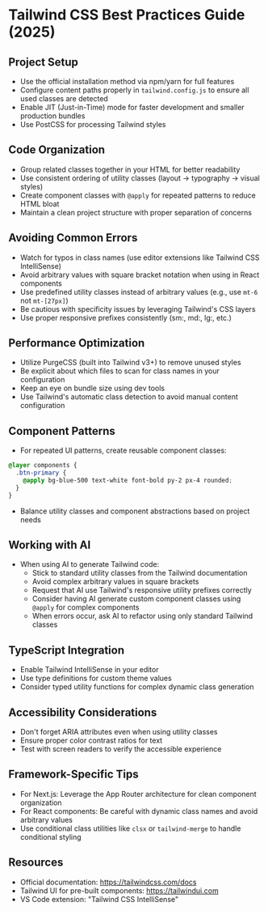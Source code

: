 # Tailwind CSS Best Practices Guide (2025)

## Project Setup
- Use the official installation method via npm/yarn for full features
- Configure content paths properly in `tailwind.config.js` to ensure all used classes are detected
- Enable JIT (Just-in-Time) mode for faster development and smaller production bundles
- Use PostCSS for processing Tailwind styles

## Code Organization
- Group related classes together in your HTML for better readability
- Use consistent ordering of utility classes (layout → typography → visual styles)
- Create component classes with `@apply` for repeated patterns to reduce HTML bloat
- Maintain a clean project structure with proper separation of concerns

## Avoiding Common Errors
- Watch for typos in class names (use editor extensions like Tailwind CSS IntelliSense)
- Avoid arbitrary values with square bracket notation when using in React components
- Use predefined utility classes instead of arbitrary values (e.g., use `mt-6` not `mt-[27px]`)
- Be cautious with specificity issues by leveraging Tailwind's CSS layers
- Use proper responsive prefixes consistently (sm:, md:, lg:, etc.)

## Performance Optimization
- Utilize PurgeCSS (built into Tailwind v3+) to remove unused styles
- Be explicit about which files to scan for class names in your configuration
- Keep an eye on bundle size using dev tools
- Use Tailwind's automatic class detection to avoid manual content configuration

## Component Patterns
- For repeated UI patterns, create reusable component classes:
```css
@layer components {
  .btn-primary {
    @apply bg-blue-500 text-white font-bold py-2 px-4 rounded;
  }
}
```
- Balance utility classes and component abstractions based on project needs

## Working with AI
- When using AI to generate Tailwind code:
  - Stick to standard utility classes from the Tailwind documentation
  - Avoid complex arbitrary values in square brackets
  - Request that AI use Tailwind's responsive utility prefixes correctly
  - Consider having AI generate custom component classes using `@apply` for complex components
  - When errors occur, ask AI to refactor using only standard Tailwind classes

## TypeScript Integration
- Enable Tailwind IntelliSense in your editor
- Use type definitions for custom theme values
- Consider typed utility functions for complex dynamic class generation

## Accessibility Considerations
- Don't forget ARIA attributes even when using utility classes
- Ensure proper color contrast ratios for text
- Test with screen readers to verify the accessible experience

## Framework-Specific Tips
- For Next.js: Leverage the App Router architecture for clean component organization
- For React components: Be careful with dynamic class names and avoid arbitrary values
- Use conditional class utilities like `clsx` or `tailwind-merge` to handle conditional styling

## Resources
- Official documentation: https://tailwindcss.com/docs
- Tailwind UI for pre-built components: https://tailwindui.com
- VS Code extension: "Tailwind CSS IntelliSense"
